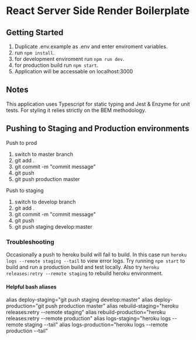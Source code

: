 # React Server Side Render Boilerplate

## Getting Started

1. Duplicate .env.example as .env and enter enviroment variables.
2. run `npm install`.
3. for development enviroment run `npm run dev`.
4. for production build run `npm start`.
5. Application will be accessable on localhost:3000

## Notes

This application uses Typescript for static typing and Jest & Enzyme for unit tests.
For styling it relies strictly on the BEM methodology.

## Pushing to Staging and Production environments

Push to prod

1. switch to master branch
2. git add .
3. git commit -m "commit message"
4. git push
5. git push production master

Push to staging

1. switch to develop branch
2. git add .
3. git commit -m "commit message"
4. git push
5. git push staging develop:master

### Troubleshooting

Occasionally a push to heroku build will fail to build. In this case run `heroku logs --remote staging --tail` to view error logs. Try running `npm start` to build and run a production build and test locally. Also try `heroku releases:retry --remote staging` to rebuild heroku environment.

#### Helpful bash aliases

alias deploy-staging="git push staging develop:master"
alias deploy-production="git push production master"
alias rebuild-staging="heroku releases:retry --remote staging"
alias rebuild-production="heroku releases:retry --remote production"
alias logs-staging="heroku logs --remote staging --tail"
alias logs-production="heroku logs --remote production --tail"
